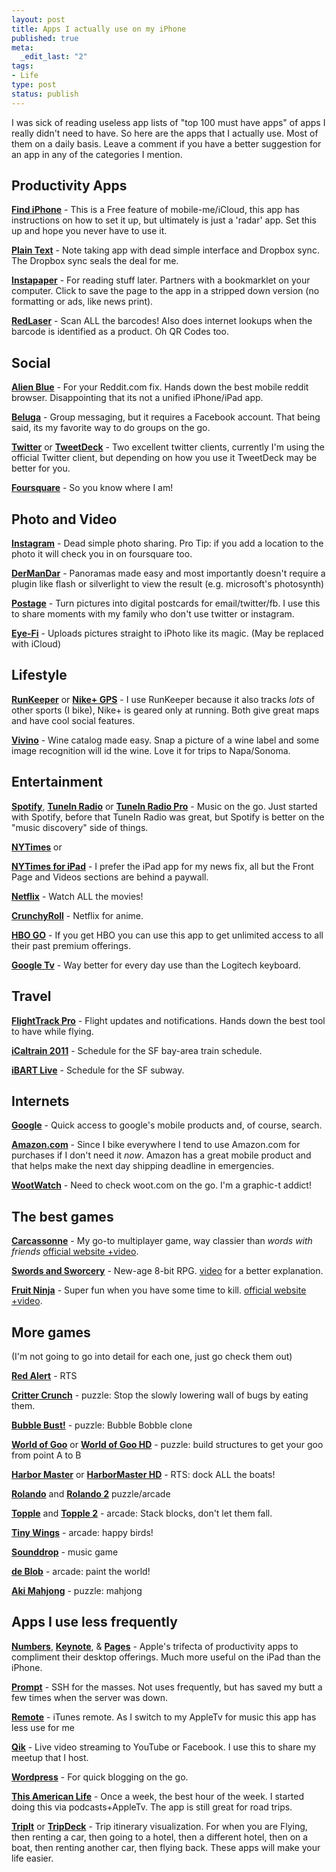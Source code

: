```yaml
--- 
layout: post
title: Apps I actually use on my iPhone
published: true
meta: 
  _edit_last: "2"
tags: 
- Life
type: post
status: publish
---
```

I was sick of reading useless app lists of "top 100 must have apps" of apps I really didn't need to have. So here are the apps that I actually use. Most of them on a daily basis. Leave a comment if you have a better suggestion for an app in any of the categories I mention. 


## Productivity Apps

**[Find iPhone](http://itunes.apple.com/us/app/find-my-iphone/id376101648?mt=8&uo=4&partnerId=30&siteID=A78DAlWI4Vw)** - This is a Free feature of mobile-me/iCloud, this app has instructions on how to set it up, but ultimately is just a 'radar' app. Set this up and hope you never have to use it.

**[Plain Text](http://itunes.apple.com/us/app/plaintext-dropbox-text-editing/id391254385?mt=8&uo=4&partnerId=30&siteID=A78DAlWI4Vw)** - Note taking app with dead simple interface and Dropbox sync. The Dropbox sync seals the deal for me.

**[Instapaper](http://itunes.apple.com/us/app/instapaper/id288545208?mt=8&uo=4&partnerId=30&siteID=A78DAlWI4Vw)** - For reading stuff later. Partners with a bookmarklet on your computer. Click to save the page to the app in a stripped down version (no formatting or ads, like news print).

**[RedLaser](http://itunes.apple.com/us/app/redlaser-barcode-scanner-qr/id312720263?mt=8&uo=4&partnerId=30&siteID=A78DAlWI4Vw)** - Scan ALL the barcodes! Also does internet lookups when the barcode is identified as a product. Oh QR Codes too. 


## Social

**[Alien Blue](http://itunes.apple.com/us/app/alien-blue-reddit-client-unofficial/id370144106?mt=8&uo=4&partnerId=30&siteID=A78DAlWI4Vw)** - For your Reddit.com fix. Hands down the best mobile reddit browser. Disappointing that its not a unified iPhone/iPad app.

**[Beluga](http://itunes.apple.com/us/app/beluga/id396989400?mt=8&uo=4&partnerId=30&siteID=A78DAlWI4Vw)** - Group messaging, but it requires a Facebook account. That being said, its my favorite way to do  groups on the go.

**[Twitter](http://itunes.apple.com/us/app/twitter/id333903271?mt=8&uo=4&partnerId=30&siteID=A78DAlWI4Vw)** or **[TweetDeck](http://itunes.apple.com/us/app/tweetdeck/id429654148?mt=8&uo=4&partnerId=30&siteID=A78DAlWI4Vw)** - Two excellent twitter clients, currently I'm using the official Twitter client, but depending on how you use it TweetDeck may be better for you.

**[Foursquare](http://itunes.apple.com/us/app/foursquare/id306934924?mt=8&uo=4&partnerId=30&siteID=A78DAlWI4Vw)** - So you know where I am! 

## Photo and Video


**[Instagram](http://itunes.apple.com/us/app/instagram/id389801252?mt=8&uo=4&partnerId=30&siteID=A78DAlWI4Vw)** - Dead simple photo sharing. Pro Tip: if you add a location to the photo it will check you in on foursquare too.

**[DerManDar](http://itunes.apple.com/us/app/dermandar/id441183050?mt=8&uo=4&partnerId=30&siteID=A78DAlWI4Vw)** - Panoramas made easy and most importantly doesn't require a plugin like flash or silverlight to view the result (e.g. microsoft's photosynth)

**[Postage](http://itunes.apple.com/us/app/postage-postcards/id312231322?mt=8&uo=4&partnerId=30&siteID=A78DAlWI4Vw)** - Turn pictures into digital postcards for email/twitter/fb. I use this to share moments with my family who don't use twitter or instagram.

**[Eye-Fi](http://itunes.apple.com/us/app/eye-fi/id306011124?mt=8&uo=4&partnerId=30&siteID=A78DAlWI4Vw)** - Uploads pictures straight to iPhoto like its magic. (May be replaced with iCloud) 


## Lifestyle

**[RunKeeper](http://itunes.apple.com/us/app/runkeeper/id300235330?mt=8&uo=4&partnerId=30&siteID=A78DAlWI4Vw)** or **[Nike+ GPS](http://itunes.apple.com/us/app/nike-gps/id387771637?mt=8&uo=4&partnerId=30&siteID=A78DAlWI4Vw)** - I use RunKeeper because it also tracks _lots_ of other sports (I bike), Nike+ is geared only at running. Both give great maps and have cool social features.

**[Vivino](http://itunes.apple.com/us/app/vivino/id414461255?mt=8&uo=4&partnerId=30&siteID=A78DAlWI4Vw)** - Wine catalog made easy. Snap a picture of a wine label and some image recognition will id the wine. Love it for trips to Napa/Sonoma. 


## Entertainment

**[Spotify](http://itunes.apple.com/us/app/spotify/id324684580?mt=8&uo=4&partnerId=30&siteID=A78DAlWI4Vw)**, **[TuneIn Radio](http://itunes.apple.com/us/app/tunein-radio/id418987775?mt=8&uo=4&partnerId=30&siteID=A78DAlWI4Vw)** or **[TuneIn Radio Pro](http://itunes.apple.com/us/app/tunein-radio-pro/id319295332?mt=8&uo=4&partnerId=30&siteID=A78DAlWI4Vw)** - Music on the go. Just started with Spotify, before that TuneIn Radio was great, but Spotify is better on the "music discovery" side of things.

**[NYTimes](http://itunes.apple.com/us/app/nytimes/id284862083?mt=8&uo=4&partnerId=30&siteID=A78DAlWI4Vw)** or 

**[NYTimes for iPad](http://itunes.apple.com/us/app/nytimes-for-ipad/id357066198?mt=8&uo=4&partnerId=30&siteID=A78DAlWI4Vw)** - I prefer the iPad app for my news fix, all but the Front Page and Videos sections are behind a paywall.

**[Netflix](http://itunes.apple.com/us/app/netflix/id363590051?mt=8&uo=4&partnerId=30&siteID=A78DAlWI4Vw)** - Watch ALL the movies!

**[CrunchyRoll](http://itunes.apple.com/us/app/crunchyroll-watch-anime-drama/id329913454?mt=8&uo=4&partnerId=30&siteID=A78DAlWI4Vw)** - Netflix for anime.

**[HBO GO](http://itunes.apple.com/us/app/hbo-go/id429775439?mt=8&uo=4&partnerId=30&siteID=A78DAlWI4Vw)** - If you get HBO you can use this app to get unlimited access to all their past premium offerings.

**[Google Tv](http://itunes.apple.com/us/app/google-tv-remote/id422137859?mt=8&uo=4&partnerId=30&siteID=A78DAlWI4Vw)** - Way better for every day use than the Logitech keyboard. 


## Travel

**[FlightTrack Pro](http://itunes.apple.com/us/app/id302325893?mt=8&uo=4&partnerId=30&siteID=A78DAlWI4Vw)** - Flight updates and notifications. Hands down the best tool to have while flying.

**[iCaltrain 2011](http://itunes.apple.com/us/app/icaltrain-caltrain-2011/id292281611?mt=8&uo=4&partnerId=30&siteID=A78DAlWI4Vw)** - Schedule for the SF bay-area train schedule.

**[iBART Live](http://itunes.apple.com/us/app/ibart-free/id288656960?mt=8&uo=4&partnerId=30&siteID=A78DAlWI4Vw)** - Schedule for the SF subway. 


## Internets

**[Google](http://itunes.apple.com/us/app/google-search/id284815942?mt=8&uo=4&partnerId=30&siteID=A78DAlWI4Vw)** - Quick access to google's mobile products and, of course, search.

**[Amazon.com](http://itunes.apple.com/us/app/amazon-mobile/id297606951?mt=8&uo=4&partnerId=30&siteID=A78DAlWI4Vw)** - Since I bike everywhere I tend to use Amazon.com for purchases if I don't need it _now_. Amazon has a great mobile product and that helps make the next day shipping deadline in emergencies.

**[WootWatch](http://itunes.apple.com/us/app/wootwatch/id288946910?mt=8&uo=4&partnerId=30&siteID=A78DAlWI4Vw)** - Need to check woot.com on the go. I'm a graphic-t addict! 


## The best games

**[Carcassonne](http://itunes.apple.com/us/app/carcassonne/id375295479?mt=8&uo=4&partnerId=30&siteID=A78DAlWI4Vw)** - My go-to multiplayer game, way classier than _words with friends_ [official website +video](http://carcassonneapp.com/).

**[Swords and Sworcery](http://itunes.apple.com/us/app/superbrothers-sword-sworcery/id424912055?mt=8&uo=4&partnerId=30&siteID=A78DAlWI4Vw)** - New-age 8-bit RPG. [video](http://vimeo.com/10066962) for a better explanation.

**[Fruit Ninja](http://itunes.apple.com/us/app/fruit-ninja/id362949845?mt=8&uo=4&partnerId=30&siteID=A78DAlWI4Vw)** - Super fun when you have some time to kill. [official website +video](http://www.fruitninja.com/). 


## More games

(I'm not going to go into detail for each one, just go check them out)

**[Red Alert](http://itunes.apple.com/us/app/command-conquer-red-alert/id333225329?mt=8&uo=4&partnerId=30&siteID=A78DAlWI4Vw)** - RTS

**[Critter Crunch](http://itunes.apple.com/us/app/critter-crunch/id296708255?mt=8&uo=4&partnerId=30&siteID=A78DAlWI4Vw)** - puzzle: Stop the slowly lowering wall of bugs by eating them.

**[Bubble Bust!](http://itunes.apple.com/us/app/bubble-bust!/id407998895?mt=8&uo=4&partnerId=30&siteID=A78DAlWI4Vw)** - puzzle: Bubble Bobble clone

**[World of Goo](http://itunes.apple.com/us/app/world-of-goo/id415997203?mt=8&uo=4&partnerId=30&siteID=A78DAlWI4Vw)** or **[World of Goo HD](http://itunes.apple.com/us/app/world-of-goo-hd/id401301276?mt=8&uo=4&partnerId=30&siteID=A78DAlWI4Vw)** - puzzle: build structures to get your goo from point A to B

**[Harbor Master](http://itunes.apple.com/us/app/harbor-master/id313014213?mt=8&uo=4&partnerId=30&siteID=A78DAlWI4Vw)** or **[HarborMaster HD](http://itunes.apple.com/us/app/harbor-master-hd/id363658120?mt=8&uo=4&partnerId=30&siteID=A78DAlWI4Vw)** - RTS: dock ALL the boats!

**[Rolando](http://itunes.apple.com/us/app/rolando/id299461156?mt=8&uo=4&partnerId=30&siteID=A78DAlWI4Vw)** and **[Rolando 2](http://itunes.apple.com/us/app/rolando-2-quest-for-golden/id321084051?mt=8&uo=4&partnerId=30&siteID=A78DAlWI4Vw)** puzzle/arcade

**[Topple](http://itunes.apple.com/us/app/topple/id293620666?mt=8&uo=4&partnerId=30&siteID=A78DAlWI4Vw)** and **[Topple 2](http://itunes.apple.com/us/app/topple-2/id307196801?mt=8&uo=4&partnerId=30&siteID=A78DAlWI4Vw)** - arcade: Stack blocks, don't let them fall.

**[Tiny Wings](http://itunes.apple.com/us/app/tiny-wings/id417817520?mt=8&uo=4&partnerId=30&siteID=A78DAlWI4Vw)** - arcade: happy birds!

**[Sounddrop](http://itunes.apple.com/us/app/soundrop/id364871590?mt=8&uo=4&partnerId=30&siteID=A78DAlWI4Vw)** - music game

**[de Blob](http://itunes.apple.com/us/app/de-blob/id285126469?mt=8&uo=4&partnerId=30&siteID=A78DAlWI4Vw)** - arcade: paint the world!

**[Aki Mahjong](http://itunes.apple.com/us/app/aki-mahjong/id284539927?mt=8&uo=4&partnerId=30&siteID=A78DAlWI4Vw)** - puzzle: mahjong 


## Apps I use less frequently

**[Numbers](http://itunes.apple.com/us/app/numbers/id361304891?mt=8&uo=4&partnerId=30&siteID=A78DAlWI4Vw)**, **[Keynote](http://itunes.apple.com/us/app/keynote/id361285480?mt=8&uo=4&partnerId=30&siteID=A78DAlWI4Vw)**, & **[Pages](http://itunes.apple.com/us/app/pages/id361309726?mt=8&uo=4&partnerId=30&siteID=A78DAlWI4Vw)** - Apple's trifecta of productivity apps to compliment their desktop offerings. Much more useful on the iPad than the iPhone.

**[Prompt](http://itunes.apple.com/us/app/prompt/id421507115?mt=8&uo=4&partnerId=30&siteID=A78DAlWI4Vw)** - SSH for the masses. Not uses frequently, but has saved my butt a few times when the server was down.

**[Remote](http://itunes.apple.com/us/app/remote/id284417350?mt=8&uo=4&partnerId=30&siteID=A78DAlWI4Vw)** - iTunes remote. As I switch to my AppleTv for music this app has less use for me

**[Qik](http://itunes.apple.com/us/app/qik-video/id439715497?mt=8&uo=4&partnerId=30&siteID=A78DAlWI4Vw)** - Live video streaming to YouTube or Facebook. I use this to share my meetup that I host.

**[Wordpress](http://itunes.apple.com/us/app/wordpress/id335703880?mt=8&uo=4&partnerId=30&siteID=A78DAlWI4Vw)** - For quick blogging on the go.

**[This American Life](http://itunes.apple.com/us/app/this-american-life/id348530331?mt=8&uo=4&partnerId=30&siteID=A78DAlWI4Vw)** - Once a week, the best hour of the week. I started doing this via podcasts+AppleTv. The app is still great for road trips.

**[TripIt](http://itunes.apple.com/us/app/tripit-travel-organizer/id311035142?mt=8&uo=4&partnerId=30&siteID=A78DAlWI4Vw)** or **[TripDeck](http://itunes.apple.com/us/app/id338048730?mt=8&uo=4&partnerId=30&siteID=A78DAlWI4Vw)** - Trip itinerary visualization. For when you are Flying, then renting a car, then going to a hotel, then a different hotel, then on a boat, then renting another car, then flying back. These apps will make your life easier. 
